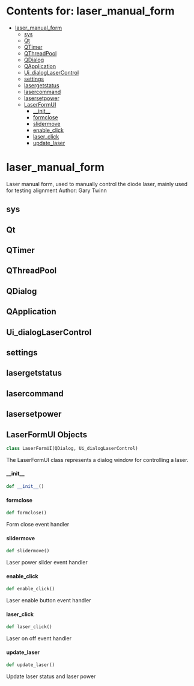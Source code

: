 # Contents for: laser_manual_form

* [laser\_manual\_form](#laser_manual_form)
  * [sys](#laser_manual_form.sys)
  * [Qt](#laser_manual_form.Qt)
  * [QTimer](#laser_manual_form.QTimer)
  * [QThreadPool](#laser_manual_form.QThreadPool)
  * [QDialog](#laser_manual_form.QDialog)
  * [QApplication](#laser_manual_form.QApplication)
  * [Ui\_dialogLaserControl](#laser_manual_form.Ui_dialogLaserControl)
  * [settings](#laser_manual_form.settings)
  * [lasergetstatus](#laser_manual_form.lasergetstatus)
  * [lasercommand](#laser_manual_form.lasercommand)
  * [lasersetpower](#laser_manual_form.lasersetpower)
  * [LaserFormUI](#laser_manual_form.LaserFormUI)
    * [\_\_init\_\_](#laser_manual_form.LaserFormUI.__init__)
    * [formclose](#laser_manual_form.LaserFormUI.formclose)
    * [slidermove](#laser_manual_form.LaserFormUI.slidermove)
    * [enable\_click](#laser_manual_form.LaserFormUI.enable_click)
    * [laser\_click](#laser_manual_form.LaserFormUI.laser_click)
    * [update\_laser](#laser_manual_form.LaserFormUI.update_laser)

<a id="laser_manual_form"></a>

# laser\_manual\_form

Laser manual form, used to manually control the diode laser, mainly used for testing alignment
Author: Gary Twinn

<a id="laser_manual_form.sys"></a>

## sys

<a id="laser_manual_form.Qt"></a>

## Qt

<a id="laser_manual_form.QTimer"></a>

## QTimer

<a id="laser_manual_form.QThreadPool"></a>

## QThreadPool

<a id="laser_manual_form.QDialog"></a>

## QDialog

<a id="laser_manual_form.QApplication"></a>

## QApplication

<a id="laser_manual_form.Ui_dialogLaserControl"></a>

## Ui\_dialogLaserControl

<a id="laser_manual_form.settings"></a>

## settings

<a id="laser_manual_form.lasergetstatus"></a>

## lasergetstatus

<a id="laser_manual_form.lasercommand"></a>

## lasercommand

<a id="laser_manual_form.lasersetpower"></a>

## lasersetpower

<a id="laser_manual_form.LaserFormUI"></a>

## LaserFormUI Objects

```python
class LaserFormUI(QDialog, Ui_dialogLaserControl)
```

The LaserFormUI class represents a dialog window for controlling a laser.

<a id="laser_manual_form.LaserFormUI.__init__"></a>

#### \_\_init\_\_

```python
def __init__()
```

<a id="laser_manual_form.LaserFormUI.formclose"></a>

#### formclose

```python
def formclose()
```

Form close event handler

<a id="laser_manual_form.LaserFormUI.slidermove"></a>

#### slidermove

```python
def slidermove()
```

Laser power slider event handler

<a id="laser_manual_form.LaserFormUI.enable_click"></a>

#### enable\_click

```python
def enable_click()
```

Laser enable button event handler

<a id="laser_manual_form.LaserFormUI.laser_click"></a>

#### laser\_click

```python
def laser_click()
```

Laser on off event handler

<a id="laser_manual_form.LaserFormUI.update_laser"></a>

#### update\_laser

```python
def update_laser()
```

Update laser status and laser power

